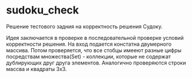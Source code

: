 # sudoku_check
Решение тестового задния на корректность решения Судоку. 

Идея заключается в проверке в последовательной проверке условий корректности решения. На вход подается констатна двумерного массива. Потом проверяется, что все стобцы имееют разные цифры посредствам множества(Set) - коллекции, которые не содержат дублирующих друг друга элементов. Аналогично проверяются строки массва и квадраты 3x3. 
